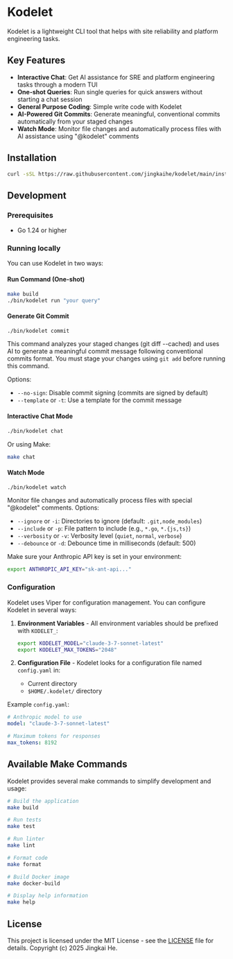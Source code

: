 # Kodelet

Kodelet is a lightweight CLI tool that helps with site reliability and platform engineering tasks.

## Key Features

- **Interactive Chat**: Get AI assistance for SRE and platform engineering tasks through a modern TUI
- **One-shot Queries**: Run single queries for quick answers without starting a chat session
- **General Purpose Coding**: Simple write code with Kodelet
- **AI-Powered Git Commits**: Generate meaningful, conventional commits automatically from your staged changes
- **Watch Mode**: Monitor file changes and automatically process files with AI assistance using "@kodelet" comments


## Installation

```bash
curl -sSL https://raw.githubusercontent.com/jingkaihe/kodelet/main/install.sh | bash
```

## Development

### Prerequisites

- Go 1.24 or higher

### Running locally

You can use Kodelet in two ways:

#### Run Command (One-shot)

```bash
make build
./bin/kodelet run "your query"
```

#### Generate Git Commit

```bash
./bin/kodelet commit
```

This command analyzes your staged changes (git diff --cached) and uses AI to generate a meaningful commit message following conventional commits format. You must stage your changes using `git add` before running this command.

Options:
- `--no-sign`: Disable commit signing (commits are signed by default)
- `--template` or `-t`: Use a template for the commit message

#### Interactive Chat Mode

```bash
./bin/kodelet chat
```
Or using Make:
```bash
make chat
```

#### Watch Mode

```bash
./bin/kodelet watch
```

Monitor file changes and automatically process files with special "@kodelet" comments. Options:
- `--ignore` or `-i`: Directories to ignore (default: `.git,node_modules`)
- `--include` or `-p`: File pattern to include (e.g., `*.go`, `*.{js,ts}`)
- `--verbosity` or `-v`: Verbosity level (`quiet`, `normal`, `verbose`)
- `--debounce` or `-d`: Debounce time in milliseconds (default: 500)

Make sure your Anthropic API key is set in your environment:

```bash
export ANTHROPIC_API_KEY="sk-ant-api..."
```

### Configuration

Kodelet uses Viper for configuration management. You can configure Kodelet in several ways:

1. **Environment Variables** - All environment variables should be prefixed with `KODELET_`:
   ```bash
   export KODELET_MODEL="claude-3-7-sonnet-latest"
   export KODELET_MAX_TOKENS="2048"
   ```

2. **Configuration File** - Kodelet looks for a configuration file named `config.yaml` in:
   - Current directory
   - `$HOME/.kodelet/` directory

Example `config.yaml`:
```yaml
# Anthropic model to use
model: "claude-3-7-sonnet-latest"

# Maximum tokens for responses
max_tokens: 8192
```

## Available Make Commands

Kodelet provides several make commands to simplify development and usage:

```bash
# Build the application
make build

# Run tests
make test

# Run linter
make lint

# Format code
make format

# Build Docker image
make docker-build

# Display help information
make help
```

## License

This project is licensed under the MIT License - see the [LICENSE](LICENSE) file for details.
Copyright (c) 2025 Jingkai He.
